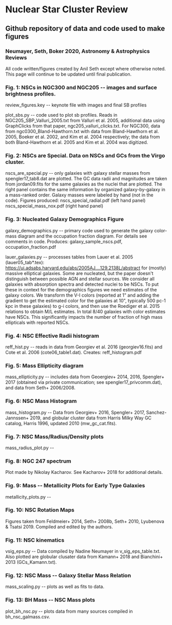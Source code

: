 # Nuclear Star Cluster Review
## Github repository of data and code used to make figures
### Neumayer, Seth, Boker 2020, Astronomy & Astrophysics Reviews
All code written/figures created by Anil Seth except where otherwise noted.  This page will continue to be updated until final publication.  

### Fig. 1: NSCs in NGC300 and NGC205 -- images and surface brightness profiles.

review_figures.key -- keynote file with images and final SB profiles

plot_sbs.py -- code used to plot sb profiles.  Reads in NGC205_SBP_Valluri_2005.txt from Valluri et al. 2005, additional data using GraphClicks from that paper, ngc205_valluri_clicks.txt.  For NGC300, data from ngc0300_Bland-Hawthorn.txt with data from Bland-Hawthorn et al. 2005, Boeker et al. 2002, and Kim et al. 2004 respectively; the data from both Bland-Hawthorn et al. 2005 and Kim et al. 2004 was digitized.



### Fig. 2: NSCs are Special.  Data on NSCs and GCs from the Virgo cluster.

nscs_are_special.py -- only galaxies with galaxy stellar masses from spengler17_tab8.dat are plotted.  The GC data radii and magnitudes are taken from jordan09.fits for the same galaxies as the nuclei that are plotted.  The right panel contains the same information by organized galaxy-by-galaxy in a mass-ranked order.  Galaxy masses were labeled by hand (not in the code). Figures produced:
nscs_special_radial.pdf (left hand panel)
nscs_special_mass_nox.pdf (right hand panel)


### Fig. 3: Nucleated Galaxy Demographics Figure

galaxy_demographics.py -- primary code used to generate the galaxy color-mass diagram and the occupation fraction diagram.  For details see comments in code.  Produces: galaxy_sample_nscs.pdf, occupation_fraction.pdf

lauer_galaxies.py -- processes tables from Lauer et al. 2005 (lauer05_tab*.tex):
https://ui.adsabs.harvard.edu/abs/2005AJ....129.2138L/abstract
for (mostly) massive elliptical galaxies.  Some are nucleated, but the paper doesn't distinguish between possible AGN and stellar sources.  We consider all galaxies with absorption spectra and detected nuclei to be NSCs.  To put these in context for the demographics figures we need estimates of the galaxy colors.  We transform the V-I colors (reported at 1" and adding the gradient to get the estimated color for the galaxies at 10", typically 500 pc-1 kpc in these galaxies) to g-i colors, and then use the Roediger et al. 2015 relations to obtain M/L estimates.  In total 8/40 galaxies with color estimates have NSCs.  This significantly impacts the number of fraction of high mass ellipticals with reported NSCs.



### Fig. 4: NSC Effective Radii histogram

reff_hist.py -- reads in data from Georgiev et al. 2016 (georgiev16.fits) and Cote et al. 2006 (cote06_table1.dat). 
Creates: reff_histogram.pdf


### Fig. 5: Mass Ellipticity diagram

mass_ellipticity.py -- includes data from Geoergiev+ 2014, 2016, Spengler+ 2017 (obtained via private communication; see spengler17_privcomm.dat), and data from Seth+ 2006/2008.  

### Fig. 6: NSC Mass Histogram

mass_histogram.py -- Data from Georgiev+ 2016, Spengler+ 2017, Sanchez-Jannssen+ 2019, and globular cluster data from Harris Milky Way GC catalog, Harris 1996, updated 2010 (mw_gc_cat.fits).

### Fig. 7: NSC Mass/Radius/Density plots

mass_radius_plot.py -- 

### Fig. 8: NGC 247 spectrum

Plot made by Nikolay Kacharov.  See Kacharov+ 2018 for additional details.

### Fig. 9: Mass -- Metallicity Plots for Early Type Galaxies

metallicity_plots.py -- 

### Fig. 10: NSC Rotation Maps

Figures taken from Feldmeier+ 2014, Seth+ 2008b, Seth+ 2010, Lyubenova & Tsatsi 2019. Compiled and edited by the authors. 


### Fig. 11: NSC kinematics

vsig_eps.py -- Data compiled by Nadine Neumayer in v_sig_eps_table.txt.  Also plotted are globular clusater data from Kamann+ 2018 and Bianchini+ 2013 (GCs_Kamann.txt).  

### Fig. 12: NSC Mass -- Galaxy Stellar Mass Relation

mass_scaling.py -- plots as well as fits to data.  

### Fig. 13: BH Mass -- NSC Mass plots

plot_bh_nsc.py -- plots data from many sources compiled in bh_nsc_galmass.csv. 